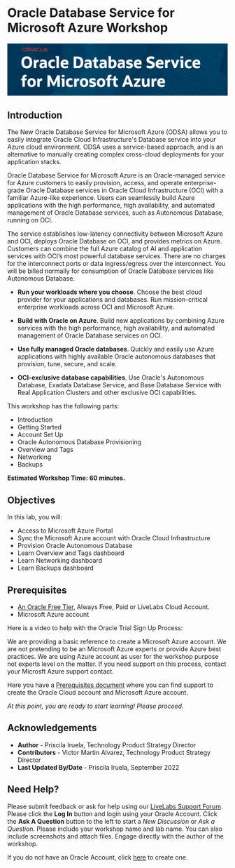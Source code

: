 # Oracle Database Service for Microsoft Azure Workshop

![Intro Oracle Database Service for Microsoft Azure](./images/odsa.png)

## Introduction

The New Oracle Database Service for Microsoft Azure (ODSA) allows you to easily integrate Oracle Cloud Infrastructure's Database service into your Azure cloud environment. ODSA uses a service-based approach, and is an alternative to manually creating complex cross-cloud deployments for your application stacks.

Oracle Database Service for Microsoft Azure is an Oracle-managed service for Azure customers to easily provision, access, and operate enterprise-grade Oracle Database services in Oracle Cloud Infrastructure (OCI) with a familiar Azure-like experience. Users can seamlessly build Azure applications with the high performance, high availability, and automated management of Oracle Database services, such as Autonomous Database, running on OCI.

The service establishes low-latency connectivity between Microsoft Azure and OCI, deploys Oracle Database on OCI, and provides metrics on Azure. Customers can combine the full Azure catalog of AI and application services with OCI’s most powerful database services. There are no charges for the interconnect ports or data ingress/egress over the interconnect. You will be billed normally for consumption of Oracle Database services like Autonomous Database.

- **Run your workloads where you choose**. Choose the best cloud provider for your applications and databases. Run mission-critical enterprise workloads across OCI and Microsoft Azure.

- **Build with Oracle on Azure**. Build new applications by combining Azure services with the high performance, high availability, and automated management of Oracle Database services on OCI.

- **Use fully managed Oracle databases**. Quickly and easily use Azure applications with highly available Oracle autonomous databases that provision, tune, secure, and scale.

- **OCI-exclusive database capabilities**. Use Oracle's Autonomous Database, Exadata Database Service, and Base Database Service with Real Application Clusters and other exclusive OCI capabilities.

This workshop has the following parts:

- Introduction
- Getting Started
- Account Set Up
- Oracle Autonomous Database Provisioning
- Overview and Tags
- Networking
- Backups


**Estimated Workshop Time: 60 minutes.**

## Objectives

In this lab, you will:

* Access to Microsoft Azure Portal
* Sync the Microsoft Azure account with Oracle Cloud Infrastructure
* Provision Oracle Autonomous Database
* Learn Overview and Tags dashboard
* Learn Networking dashboard
* Learn Backups dashboard

## Prerequisites

* [An Oracle Free Tier](https://bit.ly/free-tier-1207), Always Free, Paid or LiveLabs Cloud Account.
* Microsoft Azure account

Here is a video to help with the Oracle Trial Sign Up Process:
[](youtube:4U-0SumNz6w)

We are providing a basic reference to create a Microsoft Azure account. We are not pretending to be an Microsoft Azure experts or provide Azure best practices. We are using Azure account as user for the workshop purpose not experts level on the matter. If you need support on this process, contact your Microsft Azure support contact.

Here you have a [Prerequisites document](https://objectstorage.eu-frankfurt-1.oraclecloud.com/p/Xs62xuw9UF7_P0By0FfkukpJhbDjzqC68huTdByF0KRPrsnzzLqFqP6H_YxDOJ1m/n/fruktknlrefu/b/workshop-odsa/o/Oracle%20Database%20Service%20for%20Microsoft%20Azure%20Workshop%20-%20Prerequisites.pdf) where you can find support to create the Oracle Cloud account and Microsoft Azure account.


*At this point, you are ready to start learning! Please proceed.*

## Acknowledgements
* **Author** - Priscila Iruela, Technology Product Strategy Director
* **Contributors** - Victor Martin Alvarez, Technology Product Strategy Director
* **Last Updated By/Date** - Priscila Iruela, September 2022

## Need Help?
Please submit feedback or ask for help using our [LiveLabs Support Forum](https://community.oracle.com/tech/developers/categories/livelabsdiscussions). Please click the **Log In** button and login using your Oracle Account. Click the **Ask A Question** button to the left to start a *New Discussion* or *Ask a Question*.  Please include your workshop name and lab name.  You can also include screenshots and attach files.  Engage directly with the author of the workshop.

If you do not have an Oracle Account, click [here](https://profile.oracle.com/myprofile/account/create-account.jspx) to create one.